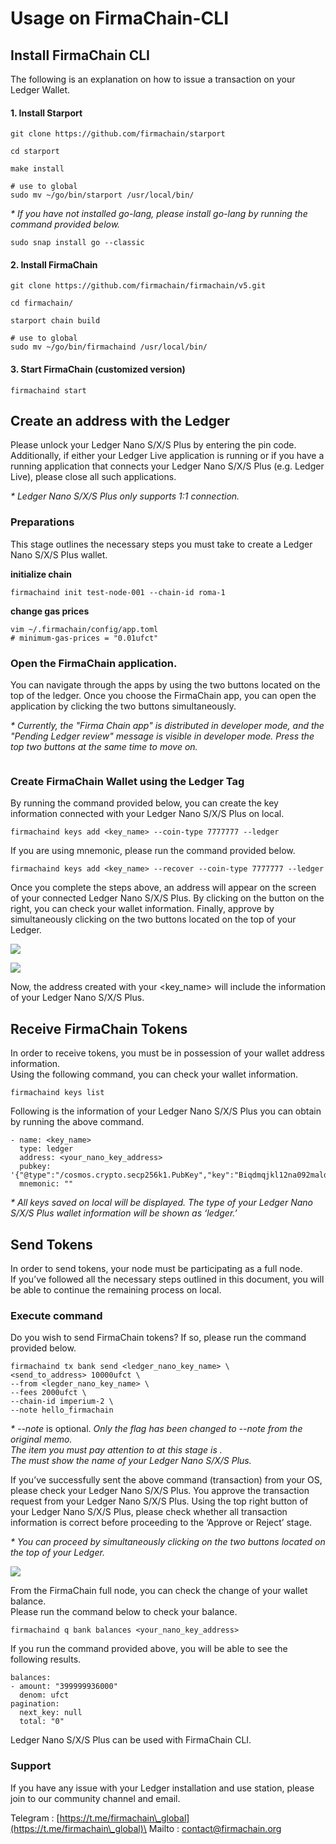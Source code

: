 # Usage on FirmaChain-CLI

## Install FirmaChain CLI

The following is an explanation on how to issue a transaction on your Ledger Wallet.

#### 1. Install Starport

```
git clone https://github.com/firmachain/starport

cd starport

make install

# use to global
sudo mv ~/go/bin/starport /usr/local/bin/
```

_\* If you have not installed go-lang, please install go-lang by running the command provided below._

```
sudo snap install go --classic
```

#### 2. Install FirmaChain

```
git clone https://github.com/firmachain/firmachain/v5.git

cd firmachain/

starport chain build

# use to global
sudo mv ~/go/bin/firmachaind /usr/local/bin/
```

#### 3. Start FirmaChain (customized version)

```
firmachaind start
```

## Create an address with the Ledger

Please unlock your Ledger Nano S/X/S Plus by entering the pin code. Additionally, if either your Ledger Live application is running or if you have a running application that connects your Ledger Nano S/X/S Plus (e.g. Ledger Live), please close all such applications.&#x20;

_\* Ledger Nano S/X/S Plus only supports 1:1 connection._

### Preparations

This stage outlines the necessary steps you must take to create a Ledger Nano S/X/S Plus wallet.

**initialize chain**

```
firmachaind init test-node-001 --chain-id roma-1
```

**change gas prices**

```
vim ~/.firmachain/config/app.toml
# minimum-gas-prices = "0.01ufct"
```

### Open the FirmaChain application.

You can navigate through the apps by using the two buttons located on the top of the ledger. Once you choose the FirmaChain app, you can open the application by clicking the two buttons simultaneously.

_\* Currently, the "Firma Chain app" is distributed in developer mode, and the "Pending Ledger review" message is visible in developer mode. Press the top two buttons at the same time to move on._

<figure><img src="../../.gitbook/assets/image (10).png" alt=""><figcaption></figcaption></figure>

### Create FirmaChain Wallet using the Ledger Tag

By running the command provided below, you can create the key information connected with your Ledger Nano S/X/S Plus on local.

```
firmachaind keys add <key_name> --coin-type 7777777 --ledger
```

If you are using mnemonic, please run the command provided below.

```
firmachaind keys add <key_name> --recover --coin-type 7777777 --ledger
```

Once you complete the steps above, an address will appear on the screen of your connected Ledger Nano S/X/S Plus. By clicking on the button on the right, you can check your wallet information. Finally, approve by simultaneously clicking on the two buttons located on the top of your Ledger.

![](<../../.gitbook/assets/image (8) (1).png>)

![](<../../.gitbook/assets/image (33).png>)

Now, the address created with your \<key\_name> will include the information of your Ledger Nano S/X/S Plus.

## Receive FirmaChain Tokens <a href="#b6bc" id="b6bc"></a>

In order to receive tokens, you must be in possession of your wallet address information.\
Using the following command, you can check your wallet information.

```
firmachaind keys list
```

Following is the information of your Ledger Nano S/X/S Plus you can obtain by running the above command.

```
- name: <key_name>
  type: ledger
  address: <your_nano_key_address>
  pubkey: '{"@type":"/cosmos.crypto.secp256k1.PubKey","key":"Biqdmqjkl12na092mald9andiqaxz"}'
  mnemonic: ""
```

_\* All keys saved on local will be displayed. The type of your Ledger Nano S/X/S Plus wallet information will be shown as ‘ledger.’_

## Send Tokens

In order to send tokens, your node must be participating as a full node. \
If you’ve followed all the necessary steps outlined in this document, you will be able to continue the remaining process on local.

### Execute command

Do you wish to send FirmaChain tokens? If so, please run the command provided below.

```
firmachaind tx bank send <ledger_nano_key_name> \
<send_to_address> 10000ufct \
--from <legder_nano_key_name> \
--fees 2000ufct \
--chain-id imperium-2 \
--note hello_firmachain
```

_\* --note_ is optional. _Only the flag has been changed to --note from the original memo._\
&#x20; _The item you must pay attention to at this stage is ._ \
&#x20; _The  must show the name of your Ledger Nano S/X/S Plus._

If you’ve successfully sent the above command (transaction) from your OS, please check your Ledger Nano S/X/S Plus. You approve the transaction request from your Ledger Nano S/X/S Plus. Using the top right button of your Ledger Nano S/X/S Plus, please check whether all transaction information is correct before proceeding to the ‘Approve or Reject’ stage.

_\* You can proceed by simultaneously clicking on the two buttons located on the top of your Ledger._

![](<../../.gitbook/assets/image (7).png>)

From the FirmaChain full node, you can check the change of your wallet balance.\
Please run the command below to check your balance.

```
firmachaind q bank balances <your_nano_key_address>
```

If you run the command provided above, you will be able to see the following results.

```
balances:
- amount: "399999936000"
  denom: ufct
pagination:
  next_key: null
  total: "0"
```

Ledger Nano S/X/S Plus can be used with FirmaChain CLI.

### Support

If you have any issue with your Ledger installation and use station, please join to our community channel and email.

Telegram : [https://t.me/firmachain\_global](https://t.me/firmachain\_global)\
Mailto : [contact@firmachain.org](mailto:contact@firmachain.org?bcc=contact@firmachain.org)
